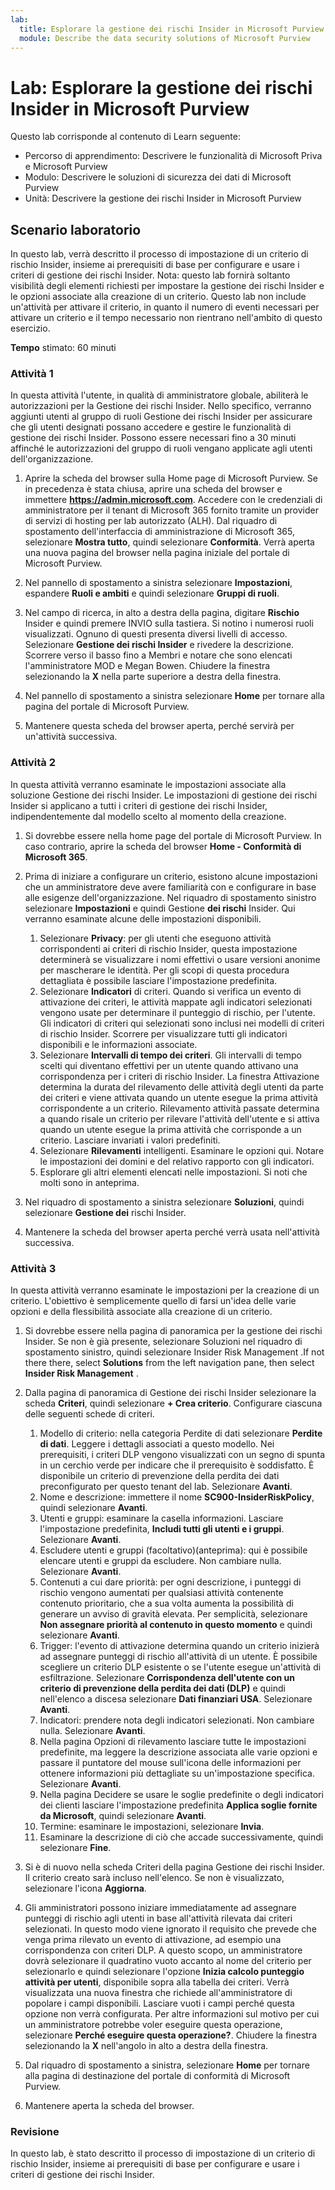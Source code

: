 ```yaml
---
lab:
  title: Esplorare la gestione dei rischi Insider in Microsoft Purview
  module: Describe the data security solutions of Microsoft Purview
---
```


# Lab: Esplorare la gestione dei rischi Insider in Microsoft Purview

Questo lab corrisponde al contenuto di Learn seguente:

- Percorso di apprendimento: Descrivere le funzionalità di Microsoft Priva e Microsoft Purview
- Modulo: Descrivere le soluzioni di sicurezza dei dati di Microsoft Purview
- Unità: Descrivere la gestione dei rischi Insider in Microsoft Purview

## Scenario laboratorio

In questo lab, verrà descritto il processo di impostazione di un criterio di rischio Insider, insieme ai prerequisiti di base per configurare e usare i criteri di gestione dei rischi Insider.  Nota: questo lab fornirà soltanto visibilità degli elementi richiesti per impostare la gestione dei rischi Insider e le opzioni associate alla creazione di un criterio.  Questo lab non include un'attività per attivare il criterio, in quanto il numero di eventi necessari per attivare un criterio e il tempo necessario non rientrano nell'ambito di questo esercizio.

**Tempo** stimato: 60 minuti

### Attività 1

In questa attività l'utente, in qualità di amministratore globale, abiliterà le autorizzazioni per la Gestione dei rischi Insider.  Nello specifico, verranno aggiunti utenti al gruppo di ruoli Gestione dei rischi Insider per assicurare che gli utenti designati possano accedere e gestire le funzionalità di gestione dei rischi Insider.  Possono essere necessari fino a 30 minuti affinché le autorizzazioni del gruppo di ruoli vengano applicate agli utenti dell'organizzazione.

1. Aprire la scheda del browser sulla Home page di Microsoft Purview.  Se in precedenza è stata chiusa, aprire una scheda del browser e immettere **https://admin.microsoft.com**. Accedere con le credenziali di amministratore per il tenant di Microsoft 365 fornito tramite un provider di servizi di hosting per lab autorizzato (ALH). Dal riquadro di spostamento dell'interfaccia di amministrazione di Microsoft 365, selezionare **Mostra tutto**, quindi selezionare **Conformità**.  Verrà aperta una nuova pagina del browser nella pagina iniziale del portale di Microsoft Purview.  

1. Nel pannello di spostamento a sinistra selezionare **Impostazioni**, espandere **Ruoli e ambiti** e quindi selezionare **Gruppi di ruoli**.

1. Nel campo di ricerca, in alto a destra della pagina, digitare **Rischio** Insider e quindi premere INVIO sulla tastiera.  Si notino i numerosi ruoli visualizzati.  Ognuno di questi presenta diversi livelli di accesso.  Selezionare **Gestione dei rischi Insider** e rivedere la descrizione.  Scorrere verso il basso fino a Membri e notare che sono elencati l'amministratore MOD e Megan Bowen. Chiudere la finestra selezionando la **X** nella parte superiore a destra della finestra.

1. Nel pannello di spostamento a sinistra selezionare **Home** per tornare alla pagina del portale di Microsoft Purview.

1. Mantenere questa scheda del browser aperta, perché servirà per un'attività successiva.

### Attività 2

In questa attività verranno esaminate le impostazioni associate alla soluzione Gestione dei rischi Insider.  Le impostazioni di gestione dei rischi Insider si applicano a tutti i criteri di gestione dei rischi Insider, indipendentemente dal modello scelto al momento della creazione.

1. Si dovrebbe essere nella home page del portale di Microsoft Purview. In caso contrario, aprire la scheda del browser **Home - Conformità di Microsoft 365**.

1. Prima di iniziare a configurare un criterio, esistono alcune impostazioni che un amministratore deve avere familiarità con e configurare in base alle esigenze dell'organizzazione. Nel riquadro di spostamento sinistro selezionare **Impostazioni** e quindi Gestione **dei rischi** Insider.  Qui verranno esaminate alcune delle impostazioni disponibili.
    1. Selezionare **Privacy**: per gli utenti che eseguono attività corrispondenti ai criteri di rischio Insider, questa impostazione determinerà se visualizzare i nomi effettivi o usare versioni anonime per mascherare le identità.  Per gli scopi di questa procedura dettagliata è possibile lasciare l'impostazione predefinita.
    1. Selezionare **Indicatori** di criteri. Quando si verifica un evento di attivazione dei criteri, le attività mappate agli indicatori selezionati vengono usate per determinare il punteggio di rischio, per l'utente. Gli indicatori di criteri qui selezionati sono inclusi nei modelli di criteri di rischio Insider.  Scorrere per visualizzare tutti gli indicatori disponibili e le informazioni associate. 
    1. Selezionare **Intervalli di tempo dei criteri**. Gli intervalli di tempo scelti qui diventano effettivi per un utente quando attivano una corrispondenza per i criteri di rischio Insider.   La finestra Attivazione determina la durata del rilevamento delle attività degli utenti da parte dei criteri e viene attivata quando un utente esegue la prima attività corrispondente a un criterio. Rilevamento attività passate determina a quando risale un criterio per rilevare l'attività dell'utente e si attiva quando un utente esegue la prima attività che corrisponde a un criterio.  Lasciare invariati i valori predefiniti.
    1. Selezionare **Rilevamenti** intelligenti. Esaminare le opzioni qui.  Notare le impostazioni dei domini e del relativo rapporto con gli indicatori.
    1. Esplorare gli altri elementi elencati nelle impostazioni. Si noti che molti sono in anteprima.

1. Nel riquadro di spostamento a sinistra selezionare **Soluzioni**, quindi selezionare **Gestione dei** rischi Insider.

1. Mantenere la scheda del browser aperta perché verrà usata nell'attività successiva.

### Attività 3

In questa attività verranno esaminate le impostazioni per la creazione di un criterio.  L'obiettivo è semplicemente quello di farsi un'idea delle varie opzioni e della flessibilità associate alla creazione di un criterio.

1. Si dovrebbe essere nella pagina di panoramica per la gestione dei rischi Insider.  Se non è già presente, selezionare Soluzioni nel riquadro di spostamento sinistro, quindi selezionare Insider Risk Management .If not there there, select **Solutions** from the left navigation pane, then select **Insider Risk Management** .

1. Dalla pagina di panoramica di Gestione dei rischi Insider selezionare la scheda **Criteri**, quindi selezionare **+ Crea criterio**.  Configurare ciascuna delle seguenti schede di criteri.

    1. Modello di criterio: nella categoria Perdite di dati selezionare **Perdite di dati**.  Leggere i dettagli associati a questo modello. Nei prerequisiti, i criteri DLP vengono visualizzati con un segno di spunta in un cerchio verde per indicare che il prerequisito è soddisfatto.  È disponibile un criterio di prevenzione della perdita dei dati preconfigurato per questo tenant del lab. Selezionare **Avanti**. 
    1. Nome e descrizione: immettere il nome **SC900-InsiderRiskPolicy**, quindi selezionare **Avanti**.
    1. Utenti e gruppi: esaminare la casella informazioni.  Lasciare l'impostazione predefinita, **Includi tutti gli utenti e i gruppi**.  Selezionare **Avanti**.
    1. Escludere utenti e gruppi (facoltativo)(anteprima): qui è possibile elencare utenti e gruppi da escludere. Non cambiare nulla. Selezionare **Avanti**.
    1. Contenuti a cui dare priorità: per ogni descrizione, i punteggi di rischio vengono aumentati per qualsiasi attività contenente contenuto prioritario, che a sua volta aumenta la possibilità di generare un avviso di gravità elevata. Per semplicità, selezionare **Non assegnare priorità al contenuto in questo momento** e quindi selezionare **Avanti**.
    1. Trigger: l'evento di attivazione determina quando un criterio inizierà ad assegnare punteggi di rischio all'attività di un utente.  È possibile scegliere un criterio DLP esistente o se l'utente esegue un'attività di esfiltrazione. Selezionare **Corrispondenza dell'utente con un criterio di prevenzione della perdita dei dati (DLP)** e quindi nell'elenco a discesa selezionare **Dati finanziari USA**. Selezionare **Avanti**.
    1. Indicatori: prendere nota degli indicatori selezionati. Non cambiare nulla. Selezionare **Avanti**.
    1. Nella pagina Opzioni di rilevamento lasciare tutte le impostazioni predefinite, ma leggere la descrizione associata alle varie opzioni e passare il puntatore del mouse sull'icona delle informazioni per ottenere informazioni più dettagliate su un'impostazione specifica.  Selezionare **Avanti**.
    1. Nella pagina Decidere se usare le soglie predefinite o degli indicatori dei clienti lasciare l'impostazione predefinita **Applica soglie fornite da Microsoft**, quindi selezionare **Avanti**.
    1. Termine: esaminare le impostazioni, selezionare **Invia**.
    1. Esaminare la descrizione di ciò che accade successivamente, quindi selezionare **Fine**.

1. Si è di nuovo nella scheda Criteri della pagina Gestione dei rischi Insider.  Il criterio creato sarà incluso nell'elenco.  Se non è visualizzato, selezionare l'icona **Aggiorna**.

1. Gli amministratori possono iniziare immediatamente ad assegnare punteggi di rischio agli utenti in base all'attività rilevata dai criteri selezionati. In questo modo viene ignorato il requisito che prevede che venga prima rilevato un evento di attivazione, ad esempio una corrispondenza con criteri DLP.  A questo scopo, un amministratore dovrà selezionare il quadratino vuoto accanto al nome del criterio per selezionarlo e quindi selezionare l'opzione **Inizia calcolo punteggio attività per utenti**, disponibile sopra alla tabella dei criteri.  Verrà visualizzata una nuova finestra che richiede all'amministratore di popolare i campi disponibili. Lasciare vuoti i campi perché questa opzione non verrà configurata. Per altre informazioni sul motivo per cui un amministratore potrebbe voler eseguire questa operazione, selezionare **Perché eseguire questa operazione?**.  Chiudere la finestra selezionando la **X** nell'angolo in alto a destra della finestra.

1. Dal riquadro di spostamento a sinistra, selezionare **Home** per tornare alla pagina di destinazione del portale di conformità di Microsoft Purview.

1. Mantenere aperta la scheda del browser.

### Revisione

In questo lab, è stato descritto il processo di impostazione di un criterio di rischio Insider, insieme ai prerequisiti di base per configurare e usare i criteri di gestione dei rischi Insider.

